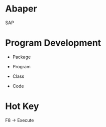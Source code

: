 # Abaper
SAP

# Program Development

* Package

* Program

* Class

* Code

# Hot Key

F8 -> Execute
